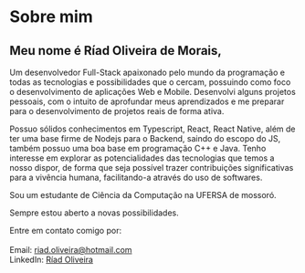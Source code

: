 # Sobre mim

## Meu nome é Ríad Oliveira de Morais,

<p>Um desenvolvedor Full-Stack apaixonado pelo mundo da programação e todas as tecnologias e possibilidades que o cercam, possuindo como foco o desenvolvimento de aplicações Web e Mobile. Desenvolvi alguns projetos pessoais, com o intuito de aprofundar meus aprendizados e me preparar para o desenvolvimento de projetos reais de forma ativa.</p>

<p>Possuo sólidos conhecimentos em Typescript, React, React Native, além de ter uma base firme de Nodejs para o Backend, saindo do escopo do JS, também possuo uma boa base em programação C++ e Java. Tenho interesse em explorar as potencialidades das tecnologias que temos a nosso dispor, de forma que seja possível trazer contribuições significativas para a vivência humana, facilitando-a através do uso de softwares.</p>

Sou um estudante de Ciência da Computação na UFERSA de mossoró.</p>

<p>Sempre estou aberto a novas possibilidades.</p>

<p>
Entre em contato comigo por:</br></br>
Email: <a href="mailto:riad.oliveira@hotmail.com">riad.oliveira@hotmail.com</a></br>
LinkedIn: <a href="https://www.linkedin.com/in/ríad-oliveira"/>Ríad Oliveira</a>
</p>
